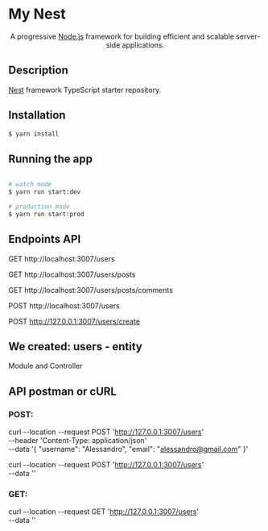  # My Nest

  <p align="center">A progressive <a href="http://nodejs.org" target="_blank">Node.js</a> framework for building efficient and scalable server-side applications.</p>
   
## Description

[Nest](https://github.com/nestjs/nest) framework TypeScript starter repository.

## Installation

```bash
$ yarn install
```

## Running the app

```bash

# watch mode
$ yarn run start:dev

# production mode
$ yarn run start:prod
```

## Endpoints API

GET http://localhost:3007/users

GET http://localhost:3007/users/posts

GET http://localhost:3007/users/posts/comments

POST http://localhost:3007/users

POST http://127.0.0.1:3007/users/create

## We created: users - entity

Module and Controller

## API postman or cURL

### POST:

curl --location --request POST 'http://127.0.0.1:3007/users' \
--header 'Content-Type: application/json' \
--data '{
    "username": "Alessandro",
    "email": "alessandro@gmail.com"
}'

curl --location --request POST 'http://127.0.0.1:3007/users' \
--data ''

### GET:

curl --location --request GET 'http://127.0.0.1:3007/users' \
--data ''
